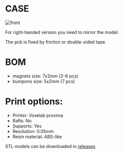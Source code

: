# CASE
 
![front](renders/front.png)

For right-handed version you need to mirror the model.

The pcb is fixed by friction or double-sided tape.

# BOM
* magnets size: 7x2mm (2-6 pcs)
* bumpons size: 5x2mm (7 pcs)


# Print options:
* Printer: Voxelab proxima
* Rafts: No
* Supports: Yes
* Resolution: 0.05mm
* Resin material: ABS-like

STL models can be downloaded in [releases](https://github.com/aroum/PNCATEHO/releases).